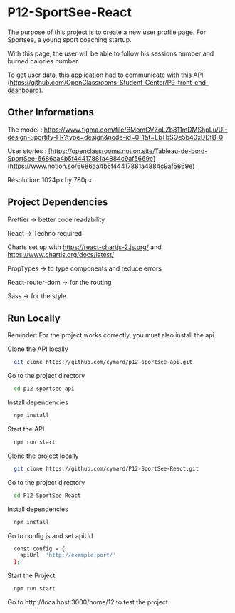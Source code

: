 # P12-SportSee-React

The purpose of this project is to create a new user profile page. For Sportsee, a young sport coaching startup.

With this page, the user will be able to follow his sessions number and burned calories number.

To get user data, this application had to communicate with this API (https://github.com/OpenClassrooms-Student-Center/P9-front-end-dashboard).

## Other Informations

The model : https://www.figma.com/file/BMomGVZqLZb811mDMShpLu/UI-design-Sportify-FR?type=design&node-id=0-1&t=EbTbSQe5b40xDDfB-0

User stories : [https://openclassrooms.notion.site/Tableau-de-bord-SportSee-6686aa4b5f44417881a4884c9af5669e](https://www.notion.so/6686aa4b5f44417881a4884c9af5669e)

Résolution: 1024px by 780px

## Project Dependencies

Prettier → better code readability

React → Techno required

Charts set up with https://react-chartjs-2.js.org/ and https://www.chartjs.org/docs/latest/

PropTypes → to type components and reduce errors

React-router-dom → for the routing

Sass → for the style

## Run Locally

Reminder: For the project works correctly, you must also install the api.

Clone the API locally

```bash
  git clone https://github.com/cymard/p12-sportsee-api.git
```

Go to the project directory

```bash
  cd p12-sportsee-api
```

Install dependencies

```bash
  npm install
```

Start the API

```bash
  npm run start
```

Clone the project locally

```bash
  git clone https://github.com/cymard/P12-SportSee-React.git
```

Go to the project directory

```bash
  cd P12-SportSee-React
```

Install dependencies

```bash
  npm install
```

Go to config.js and set apiUrl

```bash
  const config = {
    apiUrl: 'http://example:port/'
  };
```

Start the Project

```bash
  npm run start
```

Go to http://localhost:3000/home/12 to test the project.
